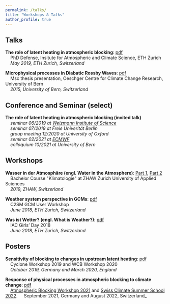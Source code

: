 ```yaml
---
permalink: /talks/
title: "Workshops & Talks"
author_profile: true
---
```


Talks
------
**The role of latent heating in atmospheric blocking**: [pdf](http://steidani.github.io/files/defense_daniel_steinfeld_2019.pdf)  
&nbsp;&nbsp;&nbsp;&nbsp;PhD Defense, Insitute for Atmospheric and Climate Science, ETH Zurich  
&nbsp;&nbsp;&nbsp;&nbsp;_May 2019, ETH Zurich, Switzerland_  

**Microphysical processes in Diabatic Rossby Waves**: [pdf](http://steidani.github.io/files/master_defense_daniel_steinfeld_2015.pdf)  
&nbsp;&nbsp;&nbsp;&nbsp;Msc thesis presentation, Oeschger Centre for Climate Change Research, University of Bern  
&nbsp;&nbsp;&nbsp;&nbsp;_2015, University of Bern, Switzerland_  

Conference and Seminar (select) 
-------------------------------
**The role of latent heating in atmospheric blocking (invited talk)**  
&nbsp;&nbsp;&nbsp;&nbsp;_seminar 06/2019 at [Weizmann Institute of Science](https://www.weizmann.ac.il/EPS/events/role-latent-heating-atmospheric-blocking-climatology-and-dynamics)_     
&nbsp;&nbsp;&nbsp;&nbsp;_seminar 07/2019 at Freie Univerität Berlin_     
&nbsp;&nbsp;&nbsp;&nbsp;_group meeting 12/2020 at University of Oxford_     
&nbsp;&nbsp;&nbsp;&nbsp;_seminar 02/2021 at [ECMWF](https://events.ecmwf.int/event/264/)_  
&nbsp;&nbsp;&nbsp;&nbsp;_colloquium 10/2021 at University of Bern_

Workshops 
-------
**Wasser in der Atmosphäre (engl. Water in the Atmosphere)**: [Part 1](http://steidani.github.io/files/Wasser_in_der_Atmosphaere_Teil1.pdf), [Part 2](http://steidani.github.io/files/Wasser_in_der_Atmosphaere_Teil2.pdf)  
&nbsp;&nbsp;&nbsp;&nbsp;Bachelor Course "Klimatologie" at ZHAW Zurich University of Applied Sciences  
&nbsp;&nbsp;&nbsp;&nbsp;_2019, ZHAW, Switzerland_  

**Weather system perspective in GCMs**: [pdf](http://steidani.github.io/files/cesm_meeting_dec_2018.pdf)  
&nbsp;&nbsp;&nbsp;&nbsp;C2SM GCM User Workshop  
&nbsp;&nbsp;&nbsp;&nbsp;_June 2018, ETH Zurich, Switzerland_  

**Was ist Wetter? (engl. What is Weather?)**: [pdf](http://steidani.github.io/files/girls_day_18_dani.pdf)  
&nbsp;&nbsp;&nbsp;&nbsp;IAC Girls’ Day 2018  
&nbsp;&nbsp;&nbsp;&nbsp;_June 2018, ETH Zurich, Switzerland_  

Posters 
-------
**Sensitivity of blocking to changes in upstream latent heating**: [pdf](http://steidani.github.io/files/wcb_2020_ifs_sensitivity.pdf)  
&nbsp;&nbsp;&nbsp;&nbsp;Cyclone Workshop 2019 and WCB Workshop 2020  
&nbsp;&nbsp;&nbsp;&nbsp;_October 2019, Germany and March 2020, England_

**Response of physical processes in atmospheric blocking to climate change**: [pdf](http://steidani.github.io/files/bws2021_poster_danielsteinfeld.pdf)  
&nbsp;&nbsp;&nbsp;&nbsp;[Atmospheric Blocking Workshop 2021](https://blocking-workshop-2021.wavestoweather.de/) and [Swiss Climate Summer School 2022](https://www.oeschger.unibe.ch/studies/summer_school/2022/scope/index_eng.html).
&nbsp;&nbsp;&nbsp;&nbsp;September 2021, Germany and August 2022, Switzerland_




